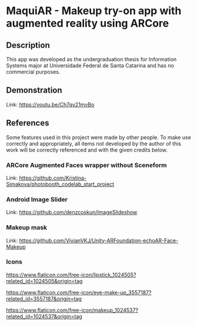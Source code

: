 # MaquiAR - Makeup try-on app with augmented reality using ARCore 

## Description

This app was developed as the undergraduation thesis for Information Systems major at Universidade Federal de Santa Catarina and has no commercial purposes.

## Demonstration

Link: https://youtu.be/Ch7qy21mvBo

## References

Some features used in this project were made by other people. 
To make use correctly and appropriately, all items not developed by the author of this work will be correctly referenced and with the given credits below. 

### ARCore Augmented Faces wrapper without Sceneform

Link: https://github.com/Kristina-Simakova/photobooth_codelab_start_project

### Android Image Slider

Link: https://github.com/denzcoskun/ImageSlideshow

### Makeup mask

Link: https://github.com/VivianVKJ/Unity-ARFoundation-echoAR-Face-Makeup

### Icons

https://www.flaticon.com/free-icon/lipstick_1024505?related_id=1024505&origin=tag

https://www.flaticon.com/free-icon/eye-make-up_3557187?related_id=3557187&origin=tag

https://www.flaticon.com/free-icon/makeup_1024537?related_id=1024537&origin=tag

